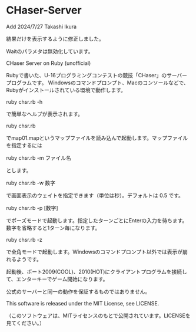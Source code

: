 # CHaser-Server

Add 2024/7/27 Takashi Ikura

結果だけを表示するように修正しました。

Waitのパラメタは無効化しています。

CHaser Server on Ruby (unofficial)

Rubyで書いた、U-16プログラミングコンテストの競技「CHaser」のサーバープログラムです。
Windowsのコマンドプロンプト、Macのコンソールなどで、Rubyがインストールされている環境で動作します。

ruby chsr.rb -h

で簡単なヘルプが表示されます。

ruby chsr.rb

でmap01.mapというマップファイルを読み込んで起動します。マップファイルを指定するには 

ruby chsr.rb -m ファイル名

とします。

ruby chsr.rb -w 数字

で画面表示のウェイトを指定できます（単位は秒）。デフォルトは 0.5 です。

ruby chsr.rb -p [数字]

でポーズモードで起動します。指定したターンごとにEnterの入力を待ちます。数字を省略すると1ターン毎になります。

ruby chsr.rb -z

で全角モードで起動します。Windowsのコマンドプロンプト以外では表示が崩れるようです。

起動後、ポート2009(COOL)、2010(HOT)にクライアントプログラムを接続して、エンターキーでゲーム開始になります。

公式のサーバーと同一の動作を保証するものではありません。

This software is released under the MIT License, see LICENSE.

（このソフトウェアは、MITライセンスのもとで公開されています。LICENSEを見てください。） 
